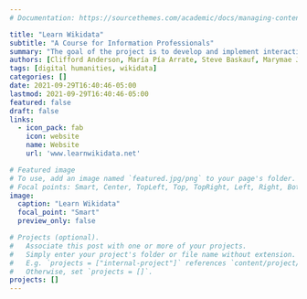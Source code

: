 ```yaml
---
# Documentation: https://sourcethemes.com/academic/docs/managing-content/

title: "Learn Wikidata"
subtitle: "A Course for Information Professionals"
summary: "The goal of the project is to develop and implement interactive learning pathways for information professionals to learn the fundamentals of WikiCite."
authors: [Clifford Anderson, María Pía Arrate, Steve Baskauf, Marymae Jansson, Benjamin Klempay, Charlotte Lew, Greg Weldy, Andrew Wesolek]
tags: [digital humanities, wikidata]
categories: []
date: 2021-09-29T16:40:46-05:00
lastmod: 2021-09-29T16:40:46-05:00
featured: false
draft: false
links:
  - icon_pack: fab
    icon: website
    name: Website
    url: 'www.learnwikidata.net'

# Featured image
# To use, add an image named `featured.jpg/png` to your page's folder.
# Focal points: Smart, Center, TopLeft, Top, TopRight, Left, Right, BottomLeft, Bottom, BottomRight.
image:
  caption: "Learn Wikidata"
  focal_point: "Smart"
  preview_only: false

# Projects (optional).
#   Associate this post with one or more of your projects.
#   Simply enter your project's folder or file name without extension.
#   E.g. `projects = ["internal-project"]` references `content/project/deep-learning/index.md`.
#   Otherwise, set `projects = []`.
projects: []
---
```

